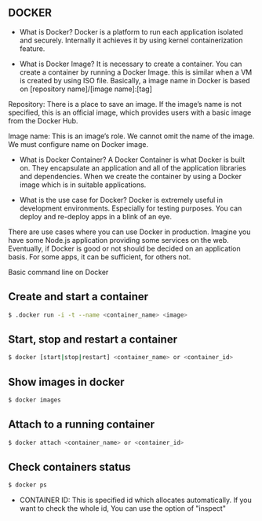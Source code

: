 ## DOCKER

- What is Docker?
Docker is a platform to run each application isolated and securely. Internally it achieves it by using kernel containerization feature.

- What is Docker Image?
It is necessary to create a container. You can create a container by running a Docker Image.
this is similar when a VM is created by using ISO file. Basically, a image name in Docker is based on [repository name]/[image name]:[tag]

Repository: There is a place to save an image. If the image’s name is not specified, this is an official image, which provides users with a basic image from the Docker Hub.

Image name: This is an image’s role. We cannot omit the name of the image. We must configure name on Docker image.

- What is Docker Container?
A Docker Container is what Docker is built on. They encapsulate an application and all of the application libraries and dependencies. When we create the container by using a Docker image which is in suitable applications.

- What is the use case for Docker?
Docker is extremely useful in development environments. Especially for testing purposes. You can deploy and re-deploy apps in a blink of an eye.

There are use cases where you can use Docker in production. Imagine you have some Node.js application providing some services on the web. Eventually, if Docker is good or not should be decided on an application basis. For some apps, it can be sufficient, for others not.


Basic command line on Docker
## Create  and start a container
```bash
$ .docker run -i -t --name <container_name> <image> 
```
## Start, stop and restart  a container
```bash
$ docker [start|stop|restart] <container_name> or <container_id>
```
## Show images in docker
```bash
$ docker images
```

## Attach to a running container
```bash
$ docker attach <container_name> or <container_id>
```

## Check containers status
```bash
$ docker ps
```

- CONTAINER ID: This is specified id which allocates automatically. If you want to check the whole id, You can use the option of "inspect" 
